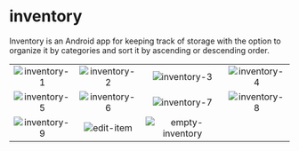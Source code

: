# inventory
Inventory is an Android app for keeping track of storage with the option to organize it by categories and sort it by ascending or descending order.



|          |             |                |       |
| :---:    |    :----:   |          :---: | :---: |
| ![inventory-1](https://github.com/nicolegeorgieva/inventory/assets/93789076/52d2582f-e6f7-418c-a200-170214aa8450) | ![inventory-2](https://github.com/nicolegeorgieva/inventory/assets/93789076/88d1f32f-b7b6-496d-9a2c-4d58dde0a1a0) | ![inventory-3](https://github.com/nicolegeorgieva/inventory/assets/93789076/65cbc57d-a9b4-4e76-83ba-f43f2215331e) | ![inventory-4](https://github.com/nicolegeorgieva/inventory/assets/93789076/298b94e4-be14-40df-a518-bc969b1e9770)
![inventory-5](https://github.com/nicolegeorgieva/inventory/assets/93789076/7211a19d-ce4a-4ec3-8828-81c10059bca9) | ![inventory-6](https://github.com/nicolegeorgieva/inventory/assets/93789076/f0c43da7-93ab-4bea-88b6-42b7eb3b3823) | ![inventory-7](https://github.com/nicolegeorgieva/inventory/assets/93789076/8009b215-cb1c-4c8e-9767-7d7ab6f4933a) | ![inventory-8](https://github.com/nicolegeorgieva/inventory/assets/93789076/40e7bb96-419a-4646-ba2f-2e44d9417d9d) | 
![inventory-9](https://github.com/nicolegeorgieva/inventory/assets/93789076/f46fb186-1baf-4ac1-a85a-68bbb0406605) | ![edit-item](https://github.com/nicolegeorgieva/inventory/assets/93789076/cf9d1da3-ffb8-488d-88bd-390919669173) | ![empty-inventory](https://github.com/nicolegeorgieva/inventory/assets/93789076/329e3fcc-8433-46a3-8624-70b4fa2653ef)


